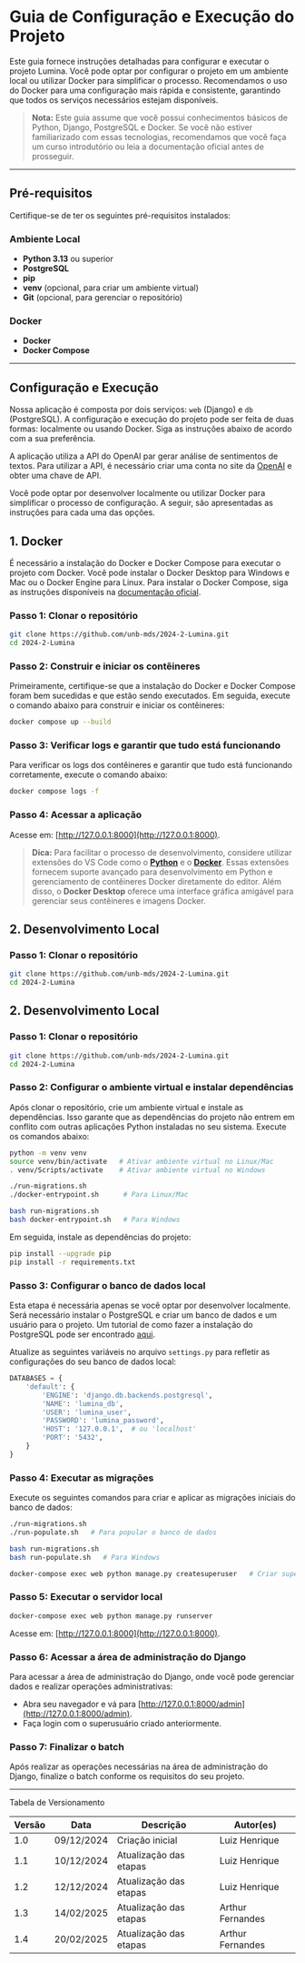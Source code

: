 # Guia de Configuração e Execução do Projeto

Este guia fornece instruções detalhadas para configurar e executar o projeto Lumina. Você pode optar por configurar o projeto em um ambiente local ou utilizar Docker para simplificar o processo. Recomendamos o uso do Docker para uma configuração mais rápida e consistente, garantindo que todos os serviços necessários estejam disponíveis.

> **Nota:** Este guia assume que você possui conhecimentos básicos de Python, Django, PostgreSQL e Docker. Se você não estiver familiarizado com essas tecnologias, recomendamos que você faça um curso introdutório ou leia a documentação oficial antes de prosseguir.

---

## Pré-requisitos

Certifique-se de ter os seguintes pré-requisitos instalados:

### Ambiente Local

- **Python 3.13** ou superior
- **PostgreSQL**
- **pip**
- **venv** (opcional, para criar um ambiente virtual)
- **Git** (opcional, para gerenciar o repositório)

### Docker

- **Docker**
- **Docker Compose**

---

## Configuração e Execução

Nossa aplicação é composta por dois serviços: `web` (Django) e `db` (PostgreSQL). A configuração e execução do projeto pode ser feita de duas formas: localmente ou usando Docker. Siga as instruções abaixo de acordo com a sua preferência.

A aplicação utiliza a API do OpenAI par gerar análise de sentimentos de textos. Para utilizar a API, é necessário criar uma conta no site da [OpenAI](https://platform.openai.com/signup) e obter uma chave de API.

Você pode optar por desenvolver localmente ou utilizar Docker para simplificar o processo de configuração. A seguir, são apresentadas as instruções para cada uma das opções.

## 1. Docker

É necessário a instalação do Docker e Docker Compose para executar o projeto com Docker. Você pode instalar o Docker Desktop para Windows e Mac ou o Docker Engine para Linux. Para instalar o Docker Compose, siga as instruções disponíveis na [documentação oficial](https://docs.docker.com/compose/install/).

### Passo 1: Clonar o repositório

```bash
git clone https://github.com/unb-mds/2024-2-Lumina.git
cd 2024-2-Lumina
```

### Passo 2: Construir e iniciar os contêineres

Primeiramente, certifique-se que a instalação do Docker e Docker Compose foram bem sucedidas e que estão sendo executados. Em seguida, execute o comando abaixo para construir e iniciar os contêineres:

```bash
docker compose up --build
```

### Passo 3: Verificar logs e garantir que tudo está funcionando

Para verificar os logs dos contêineres e garantir que tudo está funcionando corretamente, execute o comando abaixo:

```bash
docker compose logs -f
```

### Passo 4: Acessar a aplicação

Acesse em: [http://127.0.0.1:8000](http://127.0.0.1:8000).

> **Dica:** Para facilitar o processo de desenvolvimento, considere utilizar extensões do VS Code como o [**Python**](https://marketplace.visualstudio.com/items?itemName=ms-python.python) e o [**Docker**](https://marketplace.visualstudio.com/items?itemName=ms-azuretools.vscode-docker). Essas extensões fornecem suporte avançado para desenvolvimento em Python e gerenciamento de contêineres Docker diretamente do editor. Além disso, o **Docker Desktop** oferece uma interface gráfica amigável para gerenciar seus contêineres e imagens Docker.

## 2. Desenvolvimento Local

### Passo 1: Clonar o repositório

```bash
git clone https://github.com/unb-mds/2024-2-Lumina.git
cd 2024-2-Lumina
```
## 2. Desenvolvimento Local

### Passo 1: Clonar o repositório

```bash
git clone https://github.com/unb-mds/2024-2-Lumina.git
cd 2024-2-Lumina
```

### Passo 2: Configurar o ambiente virtual e instalar dependências

Após clonar o repositório, crie um ambiente virtual e instale as dependências. Isso garante que as dependências do projeto não entrem em conflito com outras aplicações Python instaladas no seu sistema. Execute os comandos abaixo:

```bash
python -m venv venv
source venv/bin/activate   # Ativar ambiente virtual no Linux/Mac
. venv/Scripts/activate    # Ativar ambiente virtual no Windows

./run-migrations.sh
./docker-entrypoint.sh      # Para Linux/Mac

bash run-migrations.sh
bash docker-entrypoint.sh   # Para Windows
```

Em seguida, instale as dependências do projeto:

```bash
pip install --upgrade pip
pip install -r requirements.txt
```

### Passo 3: Configurar o banco de dados local

Esta etapa é necessária apenas se você optar por desenvolver localmente. Será necessário instalar o PostgreSQL e criar um banco de dados e um usuário para o projeto. Um tutorial de como fazer a instalação do PostgreSQL pode ser encontrado [aqui](https://www.postgresql.org/download/).

Atualize as seguintes variáveis no arquivo `settings.py` para refletir as configurações do seu banco de dados local:

```python
DATABASES = {
    'default': {
        'ENGINE': 'django.db.backends.postgresql',
        'NAME': 'lumina_db',
        'USER': 'lumina_user',
        'PASSWORD': 'lumina_password',
        'HOST': '127.0.0.1',  # ou 'localhost'
        'PORT': '5432',
    }
}
```

### Passo 4: Executar as migrações

Execute os seguintes comandos para criar e aplicar as migrações iniciais do banco de dados:

```bash
./run-migrations.sh
./run-populate.sh   # Para popular o banco de dados

bash run-migrations.sh
bash run-populate.sh   # Para Windows

docker-compose exec web python manage.py createsuperuser   # Criar superusuário
```

### Passo 5: Executar o servidor local

```bash
docker-compose exec web python manage.py runserver
```

Acesse em: [http://127.0.0.1:8000](http://127.0.0.1:8000).

### Passo 6: Acessar a área de administração do Django

Para acessar a área de administração do Django, onde você pode gerenciar dados e realizar operações administrativas:

- Abra seu navegador e vá para [http://127.0.0.1:8000/admin](http://127.0.0.1:8000/admin).
- Faça login com o superusuário criado anteriormente.

### Passo 7: Finalizar o batch

Após realizar as operações necessárias na área de administração do Django, finalize o batch conforme os requisitos do seu projeto.

---

Tabela de Versionamento

| Versão | Data       | Descrição              | Autor(es)     |
| ------ | ---------- | ---------------------- | ------------- |
| 1.0    | 09/12/2024 | Criação inicial        | Luiz Henrique |
| 1.1    | 10/12/2024 | Atualização das etapas | Luiz Henrique |
| 1.2    | 12/12/2024 | Atualização das etapas | Luiz Henrique |
| 1.3    | 14/02/2025 | Atualização das etapas | Arthur Fernandes |
| 1.4   | 20/02/2025 | Atualização das etapas | Arthur Fernandes |